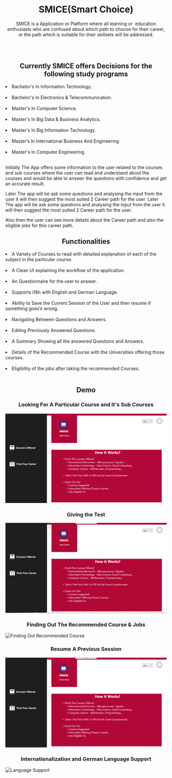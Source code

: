 <h1 align=center> SMICE(Smart Choice) </h1>
<p align="center">
</p>
<p align="center">
SMICE is a Application or Platform where all learning or  education enthusiasts who are confused about which path to choose for their career, or the path which is suitable for their skillsets will be addressed.
</p>
<br/>
<br/>
<h2 align=center>Currently SMICE offers Decisions for the following study programs</h2>
<p align="left">
<li> Bachelor's In Information Technology.</li><br/>
<li> Bachelor's In Electronics & Telecommunication.</li><br/>
<li> Master's In Computer Science.</li><br/>
<li> Master's In Big Data & Business Analytics.</li><br/>
<li> Master's In Big Information Technology.</li><br/>
<li>Master’s In International Business And Engineering.</li><br/>
<li> Master's In Computer Engineering.</li><br/>
</p>
<p>Initially The App offers some information to the user related to the courses and sub courses where the user can read and  understand about the courses and would be able to answer the questions with confidence and get an accurate result.
</p>
<p>Later The app will be ask some questions and analysing the input from the user it will then suggest the most suited 2 Career path for the user.
Later The app will be ask some questions and analysing the input from the user it will then suggest the most suited 2 Career path for the user.
</p>
<p>Also then the user can see more details about the Career path and also the eligible jobs for this career path.
</p>

<h2 align=center>Functionalities</h2>
<p align="left">
<li> A Variety of Courses to read with detailed explanation of each of the subject in the particular course.</li><br/>
<li> A Clean UI explaining the workflow of the application.</li><br/>
<li> An Questionnaire for the user to answer.</li><br/>
<li> Supports i18n with English and German Language.</li><br/>
<li> Ability to Save the Current Session of the User and then resume if something goes’s wrong.</li><br/>
<li>Navigating Between Questions and Answers.</li><br/>
<li> Editing Previously Answered Questions.</li><br/>
<li> A Summary Showing all the answered Questions and Answers.</li><br/>
<li> Details of the Recommended Course with the Universities offering those courses.</li><br/>
<li> Eligibility of the jobs after taking the recommended Courses.</li><br/>
</p>

<h2 align=center>Demo</h2>
<h3 align=center>Looking For A Particular Course and It's Sub Courses</h3>

![Looking for a particular course](https://github.com/GunjanKadu/CourseRecommendersForStudent/blob/master/gif/1.gif)
</br>
<h3 align=center>Giving the Test </h3>

![Giving the Test](https://github.com/GunjanKadu/CourseRecommendersForStudent/blob/master/gif/2.gif)
</br>
<h3 align=center> Finding Out The Recommended Course & Jobs </h3>

![Finding Out Recommended Course](gif/https://github.com/GunjanKadu/CourseRecommendersForStudent/blob/master/gif/3.gif)
</br>
<h3 align=center>Resume A Previous Session</h3>

![Resume Previous Session](https://github.com/GunjanKadu/CourseRecommendersForStudent/blob/master/gif/4.gif)
</br>
<h3 align=center>Internationalization and German Language Support</h3>

![Language Support](https://github.com/GunjanKadu/CourseRecommendersForStudent/blob/master/gif/ChangingLanguage.gif)
